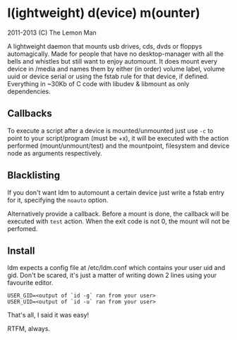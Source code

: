 l(ightweight) d(evice) m(ounter)
================================
2011-2013 (C) The Lemon Man

A lightweight daemon that mounts usb drives, cds, dvds or floppys
automagically. Made for people that have no desktop-manager with
all the bells and whistles but still want to enjoy automount.
It does mount every device in /media and names them by either
(in order) volume label, volume uuid or device serial or using the
fstab rule for that device, if defined.
Everything in ~30Kb of C code with libudev & libmount as only dependencies.

Callbacks
---------
To execute a script after a device is mounted/unmounted just use `-c` to
point to your script/program (must be +x), it will be executed with the 
action performed (mount/unmount/test) and the mountpoint, filesystem and
device node as arguments respectively.

Blacklisting
------------
If you don't want ldm to automount a certain device just write a fstab 
entry for it, specifying the `noauto` option.

Alternatively provide a callback. Before a mount is done, the callback will
be executed with `test` action. When the exit code is not 0, the mount will
not be perfomed.

Install
-------
ldm expects a config file at /etc/ldm.conf which contains your
user uid and gid. Don't be scared, it's just a matter of writing
down 2 lines using your favourite editor.

```
USER_GID=<output of `id -g` ran from your user>
USER_UID=<output of `id -u` ran from your user>
```

That's all, I said it was easy!

RTFM, always.

